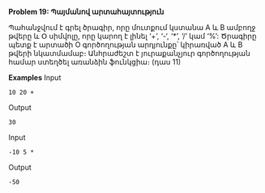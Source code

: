 **Problem 19: Պայմանով արտահայտություն**

Պահանջվում է գրել ծրագիր, որը մուտքում կստանա A և B ամբողջ թվերը և Օ սիմվոլը, որը կարող է լինել ‘+’, ‘-‘, ‘*’, ‘/’ կամ ‘%’: Ծրագիրը պետք է արտածի O գործողության արդյունքը՝ կիրառված A և B թվերի նկատմամաբ։ Անհրաժեշտ է յուրաքանչյուր գործողության համար ստեղծել առանձին ֆունկցիա։ (դաս 11)

**Examples**
Input
```
10 20 +
```
Output
```
30
```
Input
```
-10 5 *
```
Output
```
-50
```
